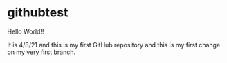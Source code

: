 # githubtest

Hello World!!

It is 4/8/21 and this is my first GitHub repository
and this is my first change on my very first branch.

